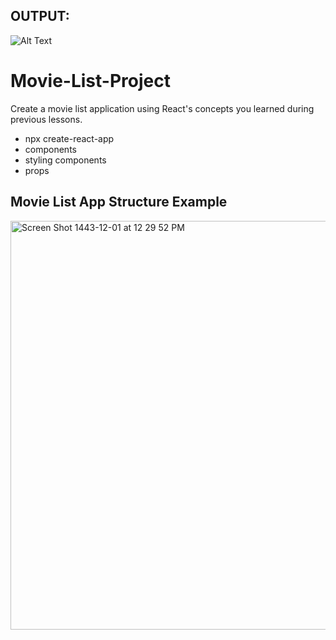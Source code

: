 ## OUTPUT:
![Alt Text](https://im3.ezgif.com/tmp/ezgif-3-9744470d45.gif)

# Movie-List-Project
Create a movie list application using React's concepts you learned during previous lessons.
<ul> 
<li> npx create-react-app </li>
<li> components </li>
<li> styling components </li>
<li> props </li>
</ul>

## Movie List App Structure Example
<img width="654" alt="Screen Shot 1443-12-01 at 12 29 52 PM" src="https://user-images.githubusercontent.com/80157029/176643373-7ff70395-68ea-40d9-8ec8-b1cb760a1134.png">
